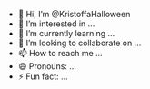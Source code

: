 - 👋 Hi, I’m @KristoffaHalloween
- 👀 I’m interested in ...
- 🌱 I’m currently learning ...
- 💞️ I’m looking to collaborate on ...
- 📫 How to reach me ...
- 😄 Pronouns: ...
- ⚡ Fun fact: ...

<!---
KristoffaHalloween/KristoffaHalloween is a ✨ special ✨ repository because its `README.md` (this file) appears on your GitHub profile.
You can click the Preview link to take a look at your changes.
--->
